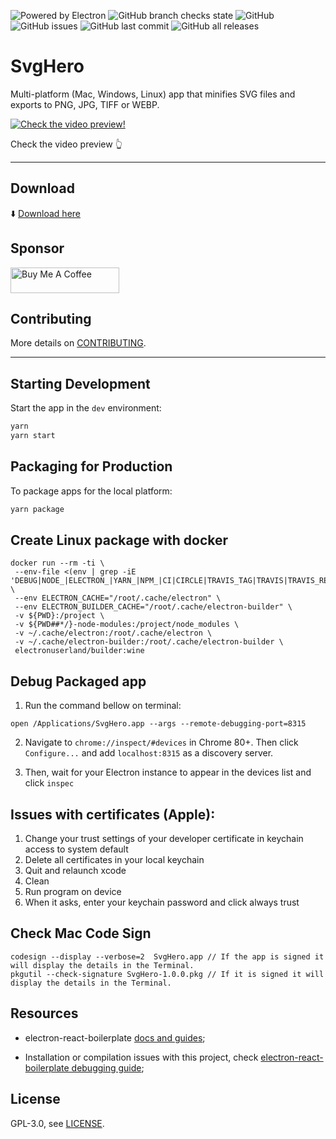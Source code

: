![Powered by Electron](https://img.shields.io/badge/powered%20by-Electron-brightgreen?style=flat-square) ![GitHub branch checks state](https://img.shields.io/github/checks-status/ricardodantas/svghero-app/master?style=flat-square) ![GitHub](https://img.shields.io/github/license/ricardodantas/svghero-app?style=flat-square) ![GitHub issues](https://img.shields.io/github/issues/ricardodantas/svghero-app?style=flat-square) ![GitHub last commit](https://img.shields.io/github/last-commit/ricardodantas/svghero-app?style=flat-square) ![GitHub all releases](https://img.shields.io/github/downloads/ricardodantas/svghero-app/total?style=flat-square)

# SvgHero

Multi-platform (Mac, Windows, Linux) app that minifies SVG files and exports to PNG, JPG, TIFF or WEBP.

[![Check the video preview!](https://img.youtube.com/vi/MTGt5tQc-vo/0.jpg)](https://www.youtube.com/watch?v=MTGt5tQc-vo 'Check the video preview!')

Check the video preview 👆

---
## Download

⬇️ [Download here](https://svghero.app/download)


## Sponsor

<a href="https://www.buymeacoffee.com/ricardodantas" target="_blank"><img src="https://cdn.buymeacoffee.com/buttons/default-yellow.png" alt="Buy Me A Coffee" height="41" width="174"></a>



## Contributing

More details on [CONTRIBUTING](CONTRIBUTING.md).

***

## Starting Development

Start the app in the `dev` environment:

```bash
yarn
yarn start
```

## Packaging for Production

To package apps for the local platform:

```bash
yarn package
```

## Create Linux package with docker

```
docker run --rm -ti \
 --env-file <(env | grep -iE 'DEBUG|NODE_|ELECTRON_|YARN_|NPM_|CI|CIRCLE|TRAVIS_TAG|TRAVIS|TRAVIS_REPO_|TRAVIS_BUILD_|TRAVIS_BRANCH|TRAVIS_PULL_REQUEST_|APPVEYOR_|CSC_|GH_|GITHUB_|BT_|AWS_|STRIP|BUILD_') \
 --env ELECTRON_CACHE="/root/.cache/electron" \
 --env ELECTRON_BUILDER_CACHE="/root/.cache/electron-builder" \
 -v ${PWD}:/project \
 -v ${PWD##*/}-node-modules:/project/node_modules \
 -v ~/.cache/electron:/root/.cache/electron \
 -v ~/.cache/electron-builder:/root/.cache/electron-builder \
 electronuserland/builder:wine
```

## Debug Packaged app

1. Run the command bellow on terminal:

```
open /Applications/SvgHero.app --args --remote-debugging-port=8315
```

2. Navigate to `chrome://inspect/#devices` in Chrome 80+. Then click `Configure...` and add `localhost:8315` as a discovery server.

3. Then, wait for your Electron instance to appear in the devices list and click `inspec`

## Issues with certificates (Apple):

1. Change your trust settings of your developer certificate in keychain access to system default
2. Delete all certificates in your local keychain
3. Quit and relaunch xcode
4. Clean
5. Run program on device
6. When it asks, enter your keychain password and click always trust

## Check Mac Code Sign

```
codesign --display --verbose=2  SvgHero.app // If the app is signed it will display the details in the Terminal.
pkgutil --check-signature SvgHero-1.0.0.pkg // If it is signed it will display the details in the Terminal.
```

## Resources

- electron-react-boilerplate [docs and guides](https://electron-react-boilerplate.js.org/docs/installation);

- Installation or compilation issues with this project, check [electron-react-boilerplate debugging guide](https://github.com/electron-react-boilerplate/electron-react-boilerplate/issues/400);

## License

GPL-3.0, see [LICENSE](https://github.com/ricardodantas/svghero-app/blob/master/LICENSE).
